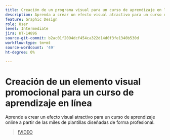 ```yaml
---
title: Creación de un programa visual para un curso de aprendizaje en línea
description: Aprenda a crear un efecto visual atractivo para un curso de aprendizaje en línea
feature: Graphic Design
role: User
level: Intermediate
jira: KT-14896
source-git-commit: b2ac01f2094dcf454ca322d14d0f3fe1340b530d
workflow-type: tm+mt
source-wordcount: '49'
ht-degree: 0%

---
```


# Creación de un elemento visual promocional para un curso de aprendizaje en línea

Aprende a crear un efecto visual atractivo para un curso de aprendizaje online a partir de las miles de plantillas diseñadas de forma profesional.

>[!VIDEO](https://video.tv.adobe.com/v/3427122?quality=12&learn=on&hidetitle=true)
